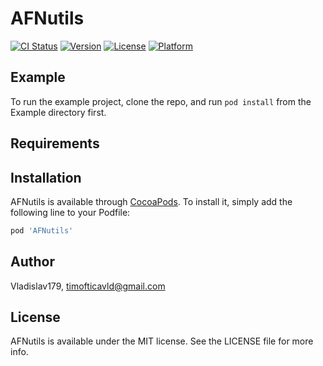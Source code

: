 # AFNutils

[![CI Status](https://img.shields.io/travis/Vladislav179/AFNutils.svg?style=flat)](https://travis-ci.org/Vladislav179/AFNutils)
[![Version](https://img.shields.io/cocoapods/v/AFNutils.svg?style=flat)](https://cocoapods.org/pods/AFNutils)
[![License](https://img.shields.io/cocoapods/l/AFNutils.svg?style=flat)](https://cocoapods.org/pods/AFNutils)
[![Platform](https://img.shields.io/cocoapods/p/AFNutils.svg?style=flat)](https://cocoapods.org/pods/AFNutils)

## Example

To run the example project, clone the repo, and run `pod install` from the Example directory first.

## Requirements

## Installation

AFNutils is available through [CocoaPods](https://cocoapods.org). To install
it, simply add the following line to your Podfile:

```ruby
pod 'AFNutils'
```

## Author

Vladislav179, timofticavld@gmail.com

## License

AFNutils is available under the MIT license. See the LICENSE file for more info.
